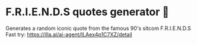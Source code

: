# F.R.I.E.N.D.S quotes generator 🫰
Generates a random iconic quote from the famous 90's sitcom F.R.I.E.N.D.S
Fast try: https://illa.ai/ai-agent/ILAex4p1C7XZ/detail
